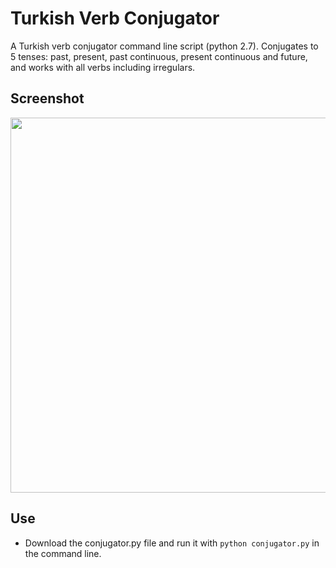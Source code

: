 # Turkish Verb Conjugator
A Turkish verb conjugator command line script (python 2.7). Conjugates to 5 tenses: past, present, past continuous, present continuous and future, and works with all verbs including irregulars.

## Screenshot
<img src="https://www.theostavrides.com/images/turkishverbconjugator.png" width="600px"/>

## Use
- Download the conjugator.py file and run it with ```python conjugator.py``` in the command line.
